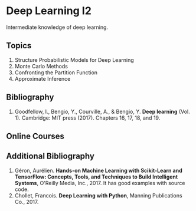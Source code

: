 # Deep Learning I2
Intermediate knowledge of deep learning.

## Topics
1.	Structure Probabilistic Models for Deep Learning
2.	Monte Carlo Methods 
3.  Confronting the Partition Function
4.	Approximate Inference

## Bibliography
1. Goodfellow, I., Bengio, Y., Courville, A., & Bengio, Y. **Deep learning** (Vol. 1). Cambridge: MIT press (2017). Chapters 16, 17, 18, and 19.

## Online Courses

## Additional Bibliography
1. Géron, Aurélien. **Hands-on Machine Learning with Scikit-Learn and TensorFlow: Concepts, Tools, and Techniques to Build Intelligent Systems**, O'Reilly Media, Inc., 2017. It has good examples with source code.
2. Chollet, Francois. **Deep Learning with Python**, Manning Publications Co., 2017.
